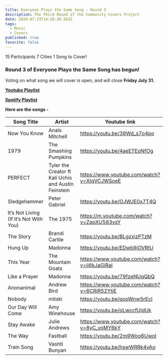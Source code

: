 ```yaml
---
title: Everyone Plays the Same Song - Round 3
description: The Third Round of the Community Covers Project
date: 2020-07-23T14:26:20.563Z
tags:
  - Music
  - Covers
published: true
favorite: false
---
```


15 Participants
7 Cities
1 Song to Cover!

### Round 3 of Everyone Plays the Same Song has begun!

Voting on what song we will cover is open, and will close **Friday July 31.**

**[Youtube Playlist](https://www.youtube.com/playlist?list=PLDkm3cHHN23Hg50kPq3B6E0uxJER_u53i)**

**[Spotify Playlist](https://open.spotify.com/playlist/3DAOeXa3tgKvv7i4gfbGHX?si=2vEQzpEvSIGObzug0AMrig)**



**Here are the songs -**



Song Title                             | Artist                                               | Youtube link                                |
|----------------------------------------|------------------------------------------------------|---------------------------------------------|
| Now You Know                           | Anaïs Mitchell                                       | https://youtu.be/39Wd_s7o4po                |
|                                   1979 | The Smashing Pumpkins                                | https://youtu.be/4aeETEoNfOg                |
| PERFECT                                | Tyler the Creator ft Kali Uchis and Austin Feinstein | https://www.youtube.com/watch?v=XIqVCJWSoeE |
| Sledgehammer                           | Peter Gabriel                                        | https://youtu.be/OJWJE0x7T4Q                |
| It’s Not Living (If It’s Not With You) | The 1975                                             | https://m.youtube.com/watch?v=ZqoXU583vsY   |
| The Story                              | Brandi Carlile                                       | https://youtu.be/BLgzxizPTzM                |
| Hung Up                                | Madonna                                              | https://youtu.be/EDwb9jOVRtU                |
| This Year                              | The Mountain Goats                                   | https://www.youtube.com/watch?v=ii6kJaGiRaI |
| Like a Prayer                          | Madonna                                              | https://youtu.be/79fzeNUqQbQ                |
| Anonanimal                             | Andrew Bird                                          | https://www.youtube.com/watch?v=6CRiR52YtjE |
| Nobody                                 | mitski                                               | https://youtu.be/qooWnw5rEcI                |
| Our Day Will Come                      | Amy Winehouse                                        | https://youtu.be/oLwccfUjdUk                |
| Stay Awake                             | Julie Andrews                                        | https://www.youtube.com/watch?v=8yC_voMY6kY |
| The Way                                | Fastball                                             | https://youtu.be/2m9Woo6UwoI                |
| Train Song                             | Vashti Bunyan                                        | https://youtu.be/hswWRRk4vAo                